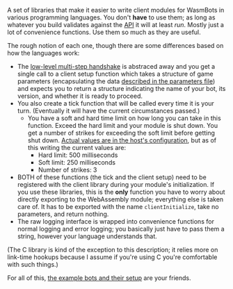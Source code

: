 A set of libraries that make it easier to write client modules for WasmBots in various programming languages. You don't **have** to use them; as long as whatever you build validates against the [API](../engine/rsc/data/guestAPI.json) it will at least _run_. Mostly just a lot of convenience functions. Use them so much as they are useful.

The rough notion of each one, though there are some differences based on how the languages work:
* The [low-level multi-step handshake](../docs/interface.md#handshake) is abstraced away and you get a single call to a client setup function which takes a structure of game parameters (encapsulating the data [described in the parameters file](../engine/src/data/gameParameters.json)) and expects you to return a structure indicating the name of your bot, its version, and whether it is ready to proceed. 
* You also create a tick function that will be called every time it is your turn. (Eventually it will have the current circumstances passed.)
  * You have a soft and hard time limit on how long you can take in this function. Exceed the hard limit and your module is shut down. You get a number of strikes for exceeding the soft limit before getting shut down. [Actual values are in the host's configuration](../engine/src/core/config.ts), but as of this writing the current values are:
    * Hard limit: 500 milliseconds
    * Soft limit: 250 milliseconds
    * Number of strikes: 3
* BOTH of these functions (the tick and the client setup) need to be registered with the client library during your module's initialization. If you use these libraries, this is the **only** function you have to worry about directly exporting to the WebAssembly module; everything else is taken care of. It has to be exported with the name `clientInitialize`, take no parameters, and return nothing. 
* The raw logging interface is wrapped into convenience functions for normal logging and error logging; you basically just have to pass them a string, however your language understands that. 

(The C library is kind of the exception to this description; it relies more on link-time hookups because I assume if you're using C you're comfortable with such things.)

For all of this, [the example bots and their setup](../example_bots_src/) are your friends. 
